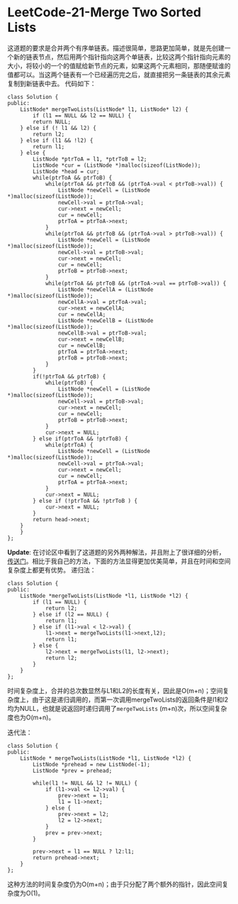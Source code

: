 # LeetCode-21-Merge Two Sorted Lists
这道题的要求是合并两个有序单链表。描述很简单，思路更加简单，就是先创建一个新的链表节点，然后用两个指针指向这两个单链表，比较这两个指针指向元素的大小，将较小的一个的值赋给新节点的元素，如果这两个元素相同，那随便赋谁的值都可以。当这两个链表有一个已经遍历完之后，就直接把另一条链表的其余元素复制到新链表中去。
代码如下：

    class Solution {
    public:
        ListNode* mergeTwoLists(ListNode* l1, ListNode* l2) {
            if (l1 == NULL && l2 == NULL) {
            return NULL;
        } else if (! l1 && l2) {
            return l2;
        } else if (l1 && !l2) {
            return l1;
        } else {
            ListNode *ptrToA = l1, *ptrToB = l2;
            ListNode *cur = (ListNode *)malloc(sizeof(ListNode));
            ListNode *head = cur;
            while(ptrToA && ptrToB) {
                while(ptrToA && ptrToB && (ptrToA->val < ptrToB->val)) {
                    ListNode *newCell = (ListNode *)malloc(sizeof(ListNode));
                    newCell->val = ptrToA->val;
                    cur->next = newCell;
                    cur = newCell;
                    ptrToA = ptrToA->next;
                }
                while(ptrToA && ptrToB && (ptrToA->val > ptrToB->val)) {
                    ListNode *newCell = (ListNode *)malloc(sizeof(ListNode));
                    newCell->val = ptrToB->val;
                    cur->next = newCell;
                    cur = newCell;
                    ptrToB = ptrToB->next;
                }            
                while(ptrToA && ptrToB && (ptrToA->val == ptrToB->val)) {
                    ListNode *newCellA = (ListNode *)malloc(sizeof(ListNode));
                    newCellA->val = ptrToA->val;
                    cur->next = newCellA;
                    cur = newCellA;
                    ListNode *newCellB = (ListNode *)malloc(sizeof(ListNode));
                    newCellB->val = ptrToB->val;
                    cur->next = newCellB;
                    cur = newCellB;
                    ptrToA = ptrToA->next;
                    ptrToB = ptrToB->next;
                }
            }
            if(!ptrToA && ptrToB) {
                while(ptrToB) {
                    ListNode *newCell = (ListNode *)malloc(sizeof(ListNode));
                    newCell->val = ptrToB->val;
                    cur->next = newCell;
                    cur = newCell;
                    ptrToB = ptrToB->next;
                }
                cur->next = NULL;
            } else if(ptrToA && !ptrToB) {
                while(ptrToA) {
                    ListNode *newCell = (ListNode *)malloc(sizeof(ListNode));
                    newCell->val = ptrToA->val;
                    cur->next = newCell;
                    cur = newCell;
                    ptrToA = ptrToA->next;
                }
                cur->next = NULL;
            } else if (!ptrToA && !ptrToB ) {
                cur->next = NULL;
            }
            return head->next;
        }
        }
    };

**Update**: 在讨论区中看到了这道题的另外两种解法，并且附上了很详细的分析，[传送门](https://leetcode.com/articles/merged-two-sorted-lists/)。相比于我自己的方法，下面的方法显得更加优美简单，并且在时间和空间复杂度上都更有优势。
 递归法：
 
    class Solution {
    public:
        ListNode *mergeTwoLists(ListNode *l1, ListNode *l2) {
            if (l1 == NULL) {
                return l2;
            } else if (l2 == NULL) {
                return l1;
            } else if (l1->val < l2->val) {
                l1->next = mergeTwoLists(l1->next,l2);
                return l1;
            } else {
                l2->next = mergeTwoLists(l1, l2->next);
                return l2;
            }
        }
    };
    
时间复杂度上，合并的总次数显然与L1和L2的长度有关，因此是O(m+n)；空间复杂度上，由于这是递归调用的，而第一次调用mergeTwoLists的返回条件是l1和l2均为NULL，也就是说返回时递归调用了`mergeTwoLists` (m+n)次，所以空间复杂度也为O(m+n)。

迭代法：

```
class Solution {
public:
    ListNode * mergeTwoLists(ListNode *l1, ListNode *l2) {
        ListNode *prehead = new ListNode(-1);
        ListNode *prev = prehead;
    
        while(l1 != NULL && l2 != NULL) {
            if (l1->val <= l2->val) {
                prev->next = l1;
                l1 = l1->next;
            } else {
                prev->next = l2;
                l2 = l2->next;
            }
            prev = prev->next;
        }
    
        prev->next = l1 == NULL ? l2:l1;
        return prehead->next;
    }
};
```

这种方法的时间复杂度仍为O(m+n)；由于只分配了两个额外的指针，因此空间复杂度为O(1)。
    




